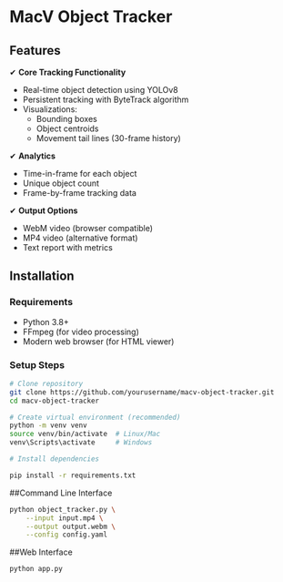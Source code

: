 # MacV Object Tracker



## Features

✔ **Core Tracking Functionality**
- Real-time object detection using YOLOv8
- Persistent tracking with ByteTrack algorithm
- Visualizations:
  - Bounding boxes
  - Object centroids
  - Movement tail lines (30-frame history)

✔ **Analytics**
- Time-in-frame for each object
- Unique object count
- Frame-by-frame tracking data

✔ **Output Options**
- WebM video (browser compatible)
- MP4 video (alternative format)
- Text report with metrics

## Installation

### Requirements
- Python 3.8+
- FFmpeg (for video processing)
- Modern web browser (for HTML viewer)

### Setup Steps

```bash
# Clone repository
git clone https://github.com/yourusername/macv-object-tracker.git
cd macv-object-tracker

# Create virtual environment (recommended)
python -m venv venv
source venv/bin/activate  # Linux/Mac
venv\Scripts\activate     # Windows

# Install dependencies

pip install -r requirements.txt
```
##Command Line Interface
```bash
python object_tracker.py \
    --input input.mp4 \
    --output output.webm \
    --config config.yaml
```
##Web Interface
```bash
python app.py
```
